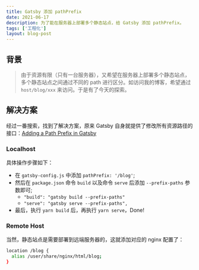 ```yaml
---
title: Gatsby 添加 pathPrefix
date: 2021-06-17
description: 为了能在服务器上部署多个静态站点，给 Gatsby 添加 pathPrefix。
tags: ['工程化']
layout: blog-post
---
```


## 背景
> 由于资源有限（只有一台服务器），又希望在服务器上部署多个静态站点，多个静态站点之间通过不同的 path 进行区分。如访问我的博客，希望通过 `host/blog/xxx` 来访问。于是有了今天的探索。

## 解决方案
经过一番搜索，找到了解决方案，原来 Gatsby 自身就提供了修改所有资源路径的接口：[Adding a Path Prefix in Gatsby](https://www.gatsbyjs.com/docs/how-to/previews-deploys-hosting/path-prefix/)

### Localhost
具体操作步骤如下：
- 在 `gatsby-config.js` 中添加 `pathPrefix: '/blog'`;
- 然后在 `package.json` 命令 `build` 以及命令 `serve` 后添加 `--prefix-paths` 参数即可;
  - `"build": "gatsby build --prefix-paths"`
  - `"serve": "gatsby serve --prefix-paths",`
- 最后，执行 `yarn build` 后，再执行 `yarn serve`，Done!

### Remote Host
当然，静态站点是需要部署到远端服务器的，这就添加对应的 nginx 配置了：
```bash
location /blog {
  alias /user/share/nginx/html/blog;
}
```
